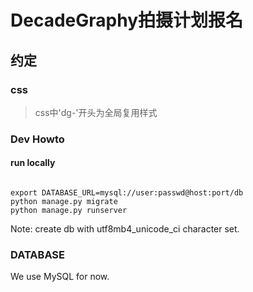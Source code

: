 # DecadeGraphy拍摄计划报名


## 约定

### css
> css中'dg-'开头为全局复用样式

### Dev Howto

#### run locally

```

export DATABASE_URL=mysql://user:passwd@host:port/db
python manage.py migrate
python manage.py runserver
```

Note: create db with utf8mb4_unicode_ci character set.

### DATABASE

We use MySQL for now.


